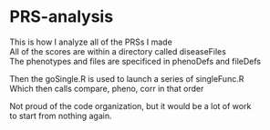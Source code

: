 # PRS-analysis

This is how I analyze all of the PRSs I made  
All of the scores are within a directory called diseaseFiles  
The phenotypes and files are specificed in phenoDefs and fileDefs  

Then the goSingle.R is used to launch a series of singleFunc.R  
Which then calls compare, pheno, corr in that order  

Not proud of the code organization, but it would be a lot of work  
to start from nothing again.  
